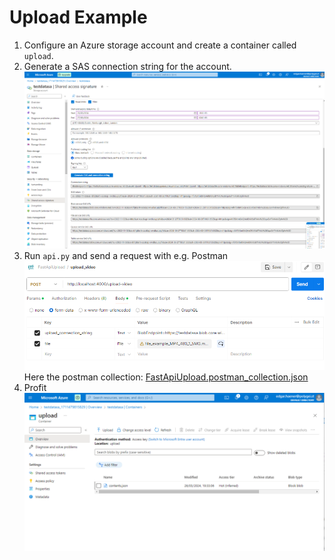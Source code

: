 # Upload Example

1. Configure an Azure storage account and create a container called `upload`.
2. Generate a SAS connection string for the account.
![AzureCreateUploadLink.png](docs%2FAzureCreateUploadLink.png)
3. Run `api.py` and send a request with e.g. Postman
![PostmanRequest.png](docs%2FPostmanRequest.png)
Here the postman collection: [FastApiUpload.postman_collection.json](docs%2FFastApiUpload.postman_collection.json)
4. Profit
![AzureUploadedFile.png](docs%2FAzureUploadedFile.png)